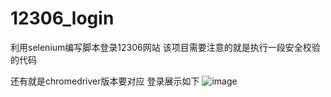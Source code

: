 # 12306_login
利用selenium编写脚本登录12306网站
该项目需要注意的就是执行一段安全校验的代码

还有就是chromedriver版本要对应
登录展示如下
![image](https://user-images.githubusercontent.com/47770924/231226510-6c747e5f-abb9-4f16-8b2f-61f34b14461f.png)

